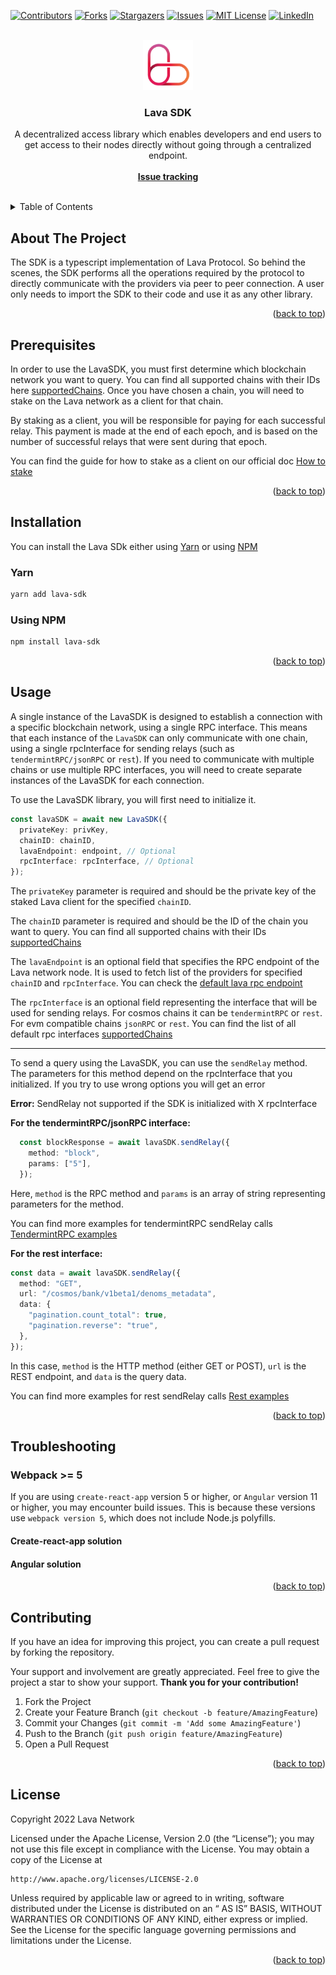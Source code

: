 <a name="readme-top"></a>


[![Contributors][contributors-shield]][contributors-url]
[![Forks][forks-shield]][forks-url]
[![Stargazers][stars-shield]][stars-url]
[![Issues][issues-shield]][issues-url]
[![MIT License][license-shield]]([license-url])
[![LinkedIn][linkedin-shield]][linkedin-url]



<!-- PROJECT LOGO -->
<br />
<div align="center">
  <a href="https://github.com/othneildrew/Best-README-Template">
    <img src="./.github/logo.png" alt="Logo" width="80" height="80">
  </a>

  <h3 align="center">Lava SDK</h3>

  <p align="center">
    A decentralized access library which enables developers and end users to get access to their nodes directly without going through a centralized endpoint.
    <br />
    <br />
    <a href="https://github.com/lavanet/lava-sdk/issues"><strong>Issue tracking</strong></a>
    <br />
    <br />
  </p>
</div>



<!-- TABLE OF CONTENTS -->
<details>
  <summary>Table of Contents</summary>
  <ol>
    <li>
      <a href="#about-the-project">About The Project</a>
    </li>
     <li>
      <a href="#prerequisites">Prerequisites</a>
    </li>
    <li>
      <a href="#installation">Installation</a>
    </li>
    <li><a href="#usage">Usage</a></li>
    <li><a href="#troubleshooting">Troubleshooting</a>
    </li>
    <li><a href="#contributing">Contributing</a></li>
    <li><a href="#license">License</a></li>
  </ol>
</details>



<!-- ABOUT THE PROJECT -->
## About The Project

The SDK is a typescript implementation of Lava Protocol. So behind the scenes, the SDK performs all the operations required by the protocol to directly communicate with the providers via peer to peer connection. A user only needs to import the SDK to their code and use it as any other library.



<p align="right">(<a href="#readme-top">back to top</a>)</p>

<!-- Prerequisites -->
## Prerequisites
In order to use the LavaSDK, you must first determine which blockchain network you want to query. You can find all supported chains with their IDs here [supportedChains](https://github.com/lavanet/lava-sdk/blob/main/supportedChains.json). Once you have chosen a chain, you will need to stake on the Lava network as a client for that chain. 

By staking as a client, you will be responsible for paying for each successful relay. This payment is made at the end of each epoch, and is based on the number of successful relays that were sent during that epoch. 

You can find the guide for how to stake as a client on our official doc [How to stake]()


<p align="right">(<a href="#readme-top">back to top</a>)</p>

<!-- Installation -->
## Installation

You can install the Lava SDk either using [Yarn](https://yarnpkg.com/package/web3) or using [NPM](https://www.npmjs.com/package/web3)

### Yarn

```bash
yarn add lava-sdk
```

### Using NPM

```bash
npm install lava-sdk
```

<p align="right">(<a href="#readme-top">back to top</a>)</p>

<!-- USAGE EXAMPLES -->
## Usage

A single instance of the LavaSDK is designed to establish a connection with a specific blockchain network, using a single RPC interface. This means that each instance of the `LavaSDK` can only communicate with one chain, using a single rpcInterface for sending relays (such as `tendermintRPC/jsonRPC` or `rest`). If you need to communicate with multiple chains or use multiple RPC interfaces, you will need to create separate instances of the LavaSDK for each connection. 

To use the LavaSDK library, you will first need to initialize it.

```typescript
const lavaSDK = await new LavaSDK({
  privateKey: privKey,
  chainID: chainID,
  lavaEndpoint: endpoint, // Optional
  rpcInterface: rpcInterface, // Optional
});
```

The `privateKey` parameter is required and should be the private key of the staked Lava client for the specified `chainID`.

The `chainID` parameter is required and should be the ID of the chain you want to query. You can find all supported chains with their IDs [supportedChains](https://github.com/lavanet/lava-sdk/blob/main/supportedChains.json)

The `lavaEndpoint` is an optional field that specifies the RPC endpoint of the Lava network node. It is used to fetch list of the providers for specified `chainID` and `rpcInterface`. You can check the [default lava rpc endpoint](https://github.com/lavanet/lava-sdk/blob/PRT-108-readme-addons/src/config/default.ts#L1)

The `rpcInterface` is an optional field representing the interface that will be used for sending relays. For cosmos chains it can be `tendermintRPC` or `rest`. For evm compatible chains `jsonRPC` or `rest`. You can find the list of all default rpc interfaces [supportedChains](https://github.com/lavanet/lava-sdk/blob/main/supportedChains.json)

---

To send a query using the LavaSDK, you can use the `sendRelay` method. The parameters for this method depend on the rpcInterface that you initialized. If you try to use wrong options you will get an error 

**Error:** SendRelay not supported if the SDK is initialized with X rpcInterface

<b> For the tendermintRPC/jsonRPC interface: </b>
```typescript
  const blockResponse = await lavaSDK.sendRelay({
    method: "block",
    params: ["5"],
  });
```
Here, `method` is the RPC method and `params` is an array of string representing parameters for the method.

You can find more examples for tendermintRPC sendRelay calls [TendermintRPC examples](https://github.com/lavanet/lava-sdk/blob/PRT-108-readme-addons/src/examples/tendermintRPC.ts)

<b> For the rest interface: </b>
```typescript
const data = await lavaSDK.sendRelay({
  method: "GET",
  url: "/cosmos/bank/v1beta1/denoms_metadata",
  data: {
    "pagination.count_total": true,
    "pagination.reverse": "true",
  },
});
```
In this case, `method` is the HTTP method (either GET or POST), `url` is the REST endpoint, and `data` is the query data.

You can find more examples for rest sendRelay calls [Rest examples](https://github.com/lavanet/lava-sdk/blob/PRT-108-readme-addons/src/examples/restAPI.ts)

<p align="right">(<a href="#readme-top">back to top</a>)</p>

<!-- Troubleshooting -->
## Troubleshooting

### <b> Webpack >= 5 </b>
If you are using `create-react-app` version 5 or higher, or `Angular` version 11 or higher, you may encounter build issues. This is because these versions use `webpack version 5`, which does not include Node.js polyfills.

#### <b> Create-react-app solution </b>
#### <b> Angular solution </b>

<p align="right">(<a href="#readme-top">back to top</a>)</p>


<!-- CONTRIBUTING -->
## Contributing

If you have an idea for improving this project, you can create a pull request by forking the repository. 

Your support and involvement are greatly appreciated. Feel free to give the project a star to show your support. <b>Thank you for your contribution! </b>

1. Fork the Project
2. Create your Feature Branch (`git checkout -b feature/AmazingFeature`)
3. Commit your Changes (`git commit -m 'Add some AmazingFeature'`)
4. Push to the Branch (`git push origin feature/AmazingFeature`)
5. Open a Pull Request

<p align="right">(<a href="#readme-top">back to top</a>)</p>



<!-- LICENSE -->
## License

Copyright 2022 Lava Network

Licensed under the Apache License, Version 2.0 (the “License”); you may not use this file except in compliance with the
License. You may obtain a copy of the License at


```
http://www.apache.org/licenses/LICENSE-2.0
```

Unless required by applicable law or agreed to in writing, software distributed under the License is distributed on an “
AS IS” BASIS, WITHOUT WARRANTIES OR CONDITIONS OF ANY KIND, either express or implied. See the License for the specific
language governing permissions and limitations under the License.

<p align="right">(<a href="#readme-top">back to top</a>)</p>


<!-- MARKDOWN LINKS & IMAGES -->
<!-- https://www.markdownguide.org/basic-syntax/#reference-style-links -->
[contributors-shield]: https://img.shields.io/github/contributors/lavanet/lava-sdk.svg?style=for-the-badge
[contributors-url]: https://github.com/lavanet/lava-sdk/graphs/contributors
[forks-shield]: https://img.shields.io/github/forks/lavanet/lava-sdk.svg?style=for-the-badge
[forks-url]: https://github.com/lavanet/lava-sdk/network/members
[stars-shield]: https://img.shields.io/github/stars/lavanet/lava-sdk.svg?style=for-the-badge
[stars-url]: https://github.com/lavanet/lava-sdk/stargazers
[issues-shield]: https://img.shields.io/github/issues/lavanet/lava-sdk.svg?style=for-the-badge
[issues-url]: https://github.com/lavanet/lava-sdk/issues
[license-shield]: https://img.shields.io/github/license/lavanet/lava-sdk.svg?style=for-the-badge
[license-url]: https://github.com/lavanet/lava-sdk/blob/main/LICENSE
[linkedin-shield]: https://img.shields.io/badge/-LinkedIn-black.svg?style=for-the-badge&logo=linkedin&colorB=555
[linkedin-url]: https://www.linkedin.com/company/lava-network/
